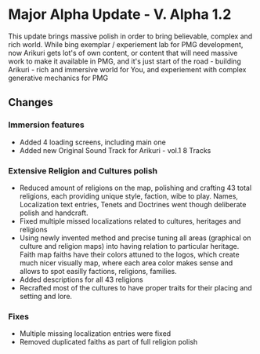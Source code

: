 # Major Alpha Update - V. Alpha 1.2 

This update brings massive polish in order to bring believable, complex and rich world. While bing exemplar / experiement lab for PMG development, now Arikuri gets lot's of own content, or content that will need massive work to make it available in PMG, and it's just start of the road - building Arikuri - rich and immersive world for You, and experiement with complex generative mechanics for PMG

## Changes

### Immersion features

- Added 4 loading screens, including main one
- Added new Original Sound Track for Arikuri - vol.1 8 Tracks

### Extensive Religion and Cultures polish

- Reduced amount of religions on the map, polishing and crafting 43 total religions, each providing unique style, faction, wibe to play. Names, Localization text entries, Tenets and Doctrines went though deliberate polish and handcraft.
- Fixed multiple missed localizations related to cultures, heritages and religions
- Using newly invented method and precise tuning all areas (graphical on culture and religion maps) into having relation to particular heritage. Faith map faiths have their colors attuned to the logos, which create much nicer visually map, where each area color makes sense and allows to spot easilly factions, religions, families. 
- Added descriptions for all 43 religions
- Recrafted most of the cultures to have proper traits for their placing and setting and lore.

### Fixes

- Multiple missing localization entries were fixed 
- Removed duplicated faiths as part of full religion polish
